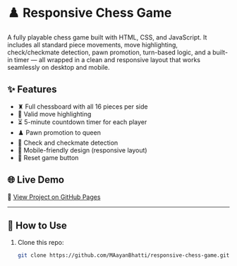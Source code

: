 # ♟️ Responsive Chess Game

A fully playable chess game built with HTML, CSS, and JavaScript. It includes all standard piece movements, move highlighting, check/checkmate detection, pawn promotion, turn-based logic, and a built-in timer — all wrapped in a clean and responsive layout that works seamlessly on desktop and mobile.

## ✨ Features

- ♜ Full chessboard with all 16 pieces per side
- 🎯 Valid move highlighting
- ⏳ 5-minute countdown timer for each player
- ♟️ Pawn promotion to queen
- 🚨 Check and checkmate detection
- 📱 Mobile-friendly design (responsive layout)
- 🔁 Reset game button

## 🌐 Live Demo

🔗 [View Project on GitHub Pages](https://maayanbhatti.github.io/responsive-chess-game/)  

---
## 📁 How to Use

1. Clone this repo:
   ```bash
   git clone https://github.com/MAayanBhatti/responsive-chess-game.git


   
